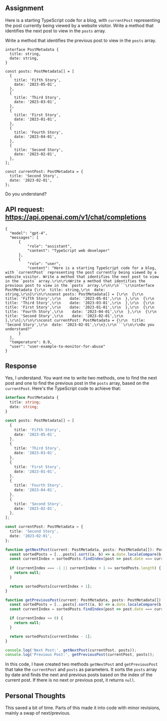 
## Assignment

Here is a starting TypeScript code for a blog, with `currentPost` representing the post currently being viewed by a website visitor. Write a method that identifies the next post to view in the `posts` array.

Write a method that identifies the previous post to view in the `posts` array.

```
interface PostMetadata {
  title: string,
  date: string,
}

const posts: PostMetadata[] = [
  {
    title: 'Fifth Story',
    date: '2023-05-01',
  },
  {
    title: 'Third Story',
    date: '2023-03-01',
  },
  {
    title: 'First Story',
    date: '2023-01-01',
  },
  {
    title: 'Fourth Story',
    date: '2023-04-01',
  },
  {
    title: 'Second Story',
    date: '2023-02-01',
  },
];

const currentPost: PostMetadata = {
  title: 'Second Story',
  date: '2023-02-01',
};
```

Do you understand?

## API request: https://api.openai.com/v1/chat/completions

```
{
  "model": "gpt-4",
  "messages": [
      {
          "role": "assistant",
          "content": "TypeScript web developer"
      },
      {
          "role": "user",
          "content": "Here is a starting TypeScript code for a blog, with `currentPost` representing the post currently being viewed by a website visitor. Write a method that identifies the next post to view in the `posts` array.\r\n\r\nWrite a method that identifies the previous post to view in the `posts` array.\r\n\r\n```\r\ninterface PostMetadata {\r\n  title: string,\r\n  date: string,\r\n}\r\n\r\nconst posts: PostMetadata[] = [\r\n  {\r\n    title: 'Fifth Story',\r\n    date: '2023-05-01',\r\n  },\r\n  {\r\n    title: 'Third Story',\r\n    date: '2023-03-01',\r\n  },\r\n  {\r\n    title: 'First Story',\r\n    date: '2023-01-01',\r\n  },\r\n  {\r\n    title: 'Fourth Story',\r\n    date: '2023-04-01',\r\n  },\r\n  {\r\n    title: 'Second Story',\r\n    date: '2023-02-01',\r\n  },\r\n];\r\n\r\nconst currentPost: PostMetadata = {\r\n  title: 'Second Story',\r\n  date: '2023-02-01',\r\n};\r\n```\r\n\r\nDo you understand?"
      }
  ],
  "temperature": 0.9,
  "user": "user-example-to-monitor-for-abuse"
}
```

## Response

Yes, I understand. You want me to write two methods, one to find the next post and one to find the previous post in the `posts` array, based on the `currentPost`. Here's the TypeScript code to achieve that:

```typescript
interface PostMetadata {
  title: string;
  date: string;
}

const posts: PostMetadata[] = [
  {
    title: 'Fifth Story',
    date: '2023-05-01',
  },
  {
    title: 'Third Story',
    date: '2023-03-01',
  },
  {
    title: 'First Story',
    date: '2023-01-01',
  },
  {
    title: 'Fourth Story',
    date: '2023-04-01',
  },
  {
    title: 'Second Story',
    date: '2023-02-01',
  },
];

const currentPost: PostMetadata = {
  title: 'Second Story',
  date: '2023-02-01',
};

function getNextPost(current: PostMetadata, posts: PostMetadata[]): PostMetadata | null {
  const sortedPosts = [...posts].sort((a, b) => a.date.localeCompare(b.date));
  const currentIndex = sortedPosts.findIndex(post => post.date === current.date);
  
  if (currentIndex === -1 || currentIndex + 1 >= sortedPosts.length) {
    return null;
  }

  return sortedPosts[currentIndex + 1];
}

function getPreviousPost(current: PostMetadata, posts: PostMetadata[]): PostMetadata | null {
  const sortedPosts = [...posts].sort((a, b) => a.date.localeCompare(b.date));
  const currentIndex = sortedPosts.findIndex(post => post.date === current.date);

  if (currentIndex <= 0) {
    return null;
  }

  return sortedPosts[currentIndex - 1];
}

console.log('Next Post:', getNextPost(currentPost, posts));
console.log('Previous Post:', getPreviousPost(currentPost, posts));
```

In this code, I have created two methods `getNextPost` and `getPreviousPost` that take the `currentPost` and `posts` as parameters. It sorts the `posts` array by date and finds the next and previous posts based on the index of the current post. If there is no next or previous post, it returns `null`.

## Personal Thoughts

This saved a bit of time. Parts of this made it into code with minor revisions, mainly a swap of next/previous.